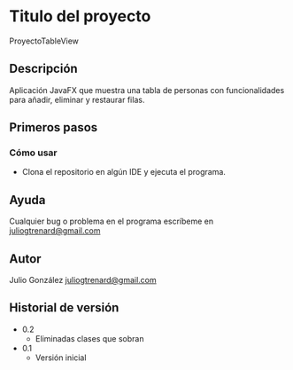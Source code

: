 # Titulo del proyecto

ProyectoTableView

## Descripción

Aplicación JavaFX que muestra una tabla de personas con funcionalidades para añadir, eliminar y restaurar filas.

## Primeros pasos

### Cómo usar

* Clona el repositorio en algún IDE y ejecuta el programa.

## Ayuda

Cualquier bug o problema en el programa escríbeme en juliogtrenard@gmail.com

## Autor

Julio González
juliogtrenard@gmail.com

## Historial de versión

* 0.2
    * Eliminadas clases que sobran
* 0.1
    * Versión inicial
